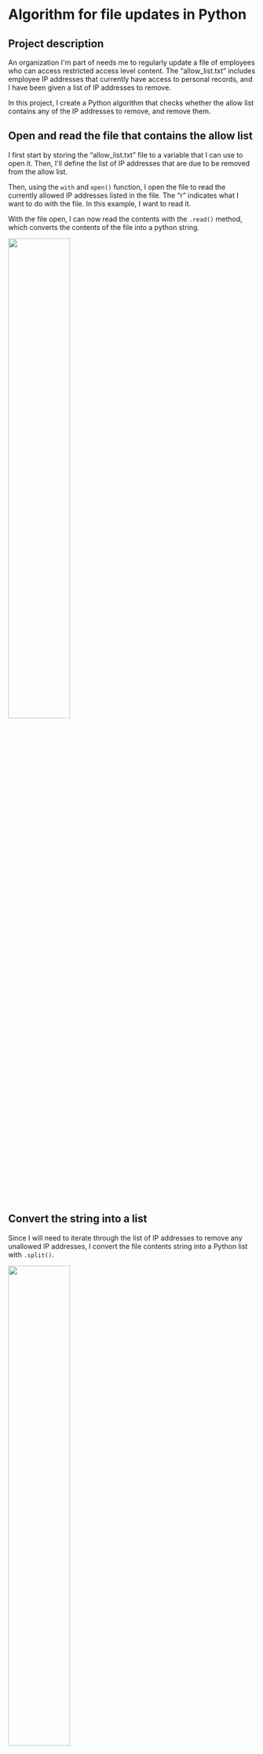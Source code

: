 <h1>Algorithm for file updates in Python</h1>

<h2>Project description</h2>

<p>An organization I'm part of needs me to regularly update a file of employees who can access restricted access level content. The <q>allow_list.txt</q> includes employee IP addresses that currently have access to personal records, and I have been given a list of IP addresses to remove.</p>
<p>In this project, I create a Python algorithm that checks whether the allow list contains any of the IP addresses to remove, and remove them.</p>

<h2>Open and read the file that contains the allow list</h2>
<p>I first start by storing the <q>allow_list.txt</q> file to a variable that I can use to open it. Then, I'll define the list of IP addresses that are due to be removed from the allow list.</p>
<p>Then, using the <code>with</code> and <code>open()</code> function, I open the file to read the currently allowed IP addresses listed in the file. The <q>r</q> indicates what I want to do with the file. In this example, I want to read it.</p>
<p>With the file open, I can now read the contents with the <code>.read()</code> method, which converts the contents of the file into a python string.</p>
 <img src="https://i.imgur.com/mKzEswr.png" width="50%" height="50%">

<h2>Convert the string into a list</h2>
<p>Since I will need to iterate through the list of IP addresses to remove any unallowed IP addresses, I convert the file contents string into a Python list with <code>.split()</code>.</p> 
<img src="https://i.imgur.com/FGHjXM6.png" width="50%" height="50%">

 
<h2>Iterate through the remove list</h2>
<p>Now that all of the allowed IP addresses were easily available in a list, I iterated through all of the IP addresses I needed to remove so that I could check if they existed in the currently allowed IP addresses. 
</p>
<img src="https://i.imgur.com/3ySqen5.png" width="30%" height="30%">
 
<h2>Remove IP addresses that are on the remove list</h2>
<p>While iterating through the IP addresses to remove, I created a conditional to remove an IP address from the list of allowed IP addresses if it was currently allowed but should be removed. 
</p>
<img src="https://i.imgur.com/9n1lxc8.png" width="50%" height="50%">
 
<h2>Update the file with the revised list of IP addresses</h2>
<p>Now that I had the updated list of IP addresses, I needed to update the allow_list.txt file with the updated list. I first converted the Python list back to a string where each IP address is on its own line. Then I opened the allow_list.txt file with the <q>w</q> parameter to completely overwrite the file to avoid duplicate information. Finally, I wrote the updated string of allowed IP addresses to the file. 
</p>
 <img src="https://i.imgur.com/8QDYY5I.png" width="60%" height="60%">
 <img src="https://i.imgur.com/BpTkzZB.png" width="50%" height="50%">
<h2>Summary</h2>
<p>For this task, I created an algorithm that removes IP addresses identified in a <q>remove_list</q> variable from the <q>allow_list.txt</q> file of approved IP addresses. This algorithm involved opening the file, converting it to a string to be read, and then converting this string to a list stored in the variable <code>ip_addresses</code>. I then iterated through the IP addresses in <q>remove_list</q>. With each iteration, I checked if the element was part of the <q>ip_addresses</q> list. If so, I applied the <code>.remove()</code> method to it to remove the element from <q>ip_addresses</q>. After this, I used the <code>.join()</code> method to convert the <q>ip_addresses</q> back into a string so that I could write over the contents of the <q>allow_list.txt</q> file with the revised list of IP addresses. Finally, I printed the file output using <code>print()</code></p>
